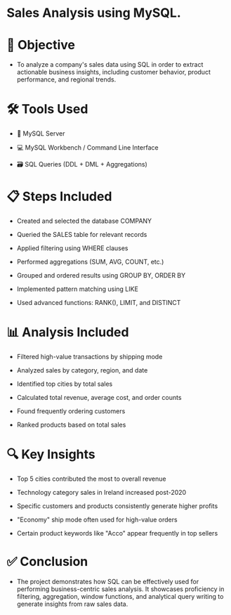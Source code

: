 # Sales Analysis using MySQL.

# 📌 Objective
- To analyze a company's sales data using SQL in order to extract actionable business insights, including customer behavior, product performance, and regional trends.


# 🛠️ Tools Used
- 🐬 MySQL Server

- 💻 MySQL Workbench / Command Line Interface

- 🗃️ SQL Queries (DDL + DML + Aggregations)


# 📋 Steps Included
- Created and selected the database COMPANY

- Queried the SALES table for relevant records

- Applied filtering using WHERE clauses

- Performed aggregations (SUM, AVG, COUNT, etc.)

- Grouped and ordered results using GROUP BY, ORDER BY

- Implemented pattern matching using LIKE

- Used advanced functions: RANK(), LIMIT, and DISTINCT


# 📊 Analysis Included
- Filtered high-value transactions by shipping mode

- Analyzed sales by category, region, and date

- Identified top cities by total sales

- Calculated total revenue, average cost, and order counts

- Found frequently ordering customers

- Ranked products based on total sales


# 🔍 Key Insights
- Top 5 cities contributed the most to overall revenue

- Technology category sales in Ireland increased post-2020

- Specific customers and products consistently generate higher profits

- "Economy" ship mode often used for high-value orders

- Certain product keywords like "Acco" appear frequently in top sellers


# ✅ Conclusion
- The project demonstrates how SQL can be effectively used for performing business-centric sales analysis. It showcases proficiency in filtering, aggregation, window functions, and analytical query writing to generate insights from raw sales data.
